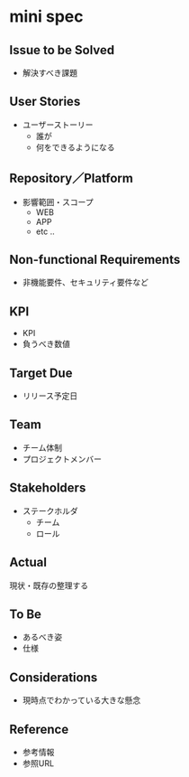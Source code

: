# mini spec

## Issue to be Solved

- 解決すべき課題

## User Stories

- ユーザーストーリー
  - 誰が
  - 何をできるようになる

## Repository／Platform

- 影響範囲・スコープ
  - WEB
  - APP
  - etc ..


## Non-functional Requirements

- 非機能要件、セキュリティ要件など

## KPI

- KPI
- 負うべき数値

## Target Due

- リリース予定日

## Team

- チーム体制
- プロジェクトメンバー

## Stakeholders

- ステークホルダ
  - チーム
  - ロール

## Actual

現状・既存の整理する

## To Be

- あるべき姿
- 仕様

## Considerations

- 現時点でわかっている大きな懸念

## Reference

- 参考情報
- 参照URL